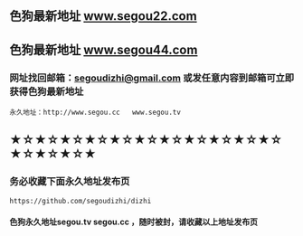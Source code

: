 ## 色狗最新地址 www.segou22.com
## 色狗最新地址 www.segou44.com
### 网址找回邮箱：segoudizhi@gmail.com 或发任意内容到邮箱可立即获得色狗最新地址
```javasript
永久地址：http://www.segou.cc   www.segou.tv
```
## ★☆★☆★☆★☆★☆★☆★☆★☆★☆★☆★☆★☆★☆★☆★
### 务必收藏下面永久地址发布页
```javasript
https://github.com/segoudizhi/dizhi
```
#### 色狗永久地址segou.tv   segou.cc  ，随时被封，请收藏以上地址发布页
